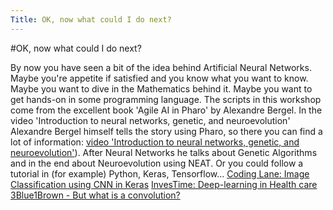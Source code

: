 ```yaml
---
Title: OK, now what could I do next?
---
```

#OK, now what could I do next?

By now you have seen a bit of the idea behind Artificial Neural Networks. Maybe you're appetite if satisfied and you know what you want to know. Maybe you want to dive in the Mathematics behind it. Maybe you want to get hands-on in some programming language.
The scripts in this workshop come from the excellent book 'Agile AI in Pharo' by Alexandre Bergel. In the video 'Introduction to neural networks, genetic, and neuroevolution'  Alexandre Bergel himself tells the story using Pharo, so there you can find a lot of information: 
[video 'Introduction to neural networks, genetic, and neuroevolution'](https://tube.switch.ch/videos/v6uqRi7Lfm)). After Neural Networks he talks about Genetic Algorithms and in the end about Neuroevolution using NEAT.
Or you could follow a tutorial in (for example) Python, Keras, Tensorflow...
[Coding Lane: Image Classification using CNN in Keras](https://www.youtube.com/watch?v=J1jhfAw5Uvo)
[InvesTime: Deep-learning in Health care](https://www.youtube.com/watch?v=Fxy6WTnUIww)
[3Blue1Brown - But what is a convolution?](https://www.youtube.com/watch?v=KuXjwB4LzSA)

